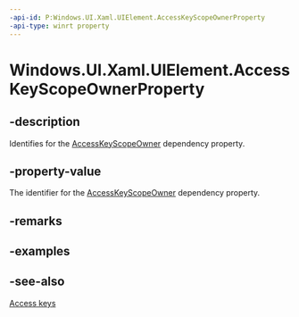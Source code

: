 ```yaml
---
-api-id: P:Windows.UI.Xaml.UIElement.AccessKeyScopeOwnerProperty
-api-type: winrt property
---
```


<!-- Property syntax
public Windows.UI.Xaml.DependencyProperty AccessKeyScopeOwnerProperty { get; }
-->

# Windows.UI.Xaml.UIElement.AccessKeyScopeOwnerProperty

## -description
Identifies for the [AccessKeyScopeOwner](uielement_accesskeyscopeowner.md) dependency property.



## -property-value
The identifier for the [AccessKeyScopeOwner](uielement_accesskeyscopeowner.md) dependency property.

## -remarks

## -examples

## -see-also
[Access keys](/windows/uwp/design/input/access-keys)
